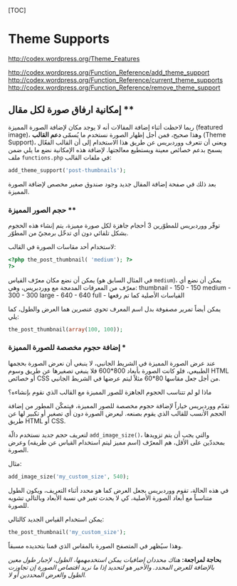 [TOC]
# Theme Supports
http://codex.wordpress.org/Theme_Features

http://codex.wordpress.org/Function_Reference/add_theme_support
http://codex.wordpress.org/Function_Reference/current_theme_supports
http://codex.wordpress.org/Function_Reference/remove_theme_support


## إمكانية ارفاق صورة لكل مقال **
ربما لاحظت أثناء إضافة المقالات أنه لا يوجد مكان لإضافة الصورة المميزة (featured image)، وهذا صحيح، فمن أجل إظهار الصورة نستخدم ما يُسمّى **دعم القالب** (Theme Support)، ويعني أن تتعرف ووردبريس عن طريق هذا الاستخدام إلى أن القالب الفعّال يسمح بدعم خصائص معينة ويستطيع معالجتها.
لإضافة هذه الإمكانية نضع ما يلي ضمن ملف `functions.php` في ملفات القالب:
```php
add_theme_support('post-thumbnails');
```

بعد ذلك في صفحة إضافة المقال جديد وجود صندوق صغير مخصص لإضافة الصورة المميزة.

### حجم الصور المميزة **

توفّر ووردبريس للمطوّرين 3 أحجام جاهزة لكل صورة مميزة، يتم إنشاء هذه الحجوم بشكل تلقائي دون أي تدخّل برمجيّ من المطوّر.

لاستخدام أحد مقاسات الصورة في القالب:
```php
<?php the_post_thumbnail( 'medium'); ?>
?>
```
يمكن أن نضع مكان معرّف القياس (في المثال السابق هو `medium`)، يمكن أن نضع أي معرّف من المعرفات المدمجة مع ووردبريس، وهي:
thumbnail - 150 - 150
medium - 300 - 300
large - 640 - 640
full - القياسات الأصلية كما تم رفعها

يمكن أيضاً تمرير مصفوفة بدل اسم المعرف تحوي عنصرين هما العرض والطول، كما يلي:
```php
the_post_thumbnail(array(100, 100));
```

### إضافة حجوم مخصصة للصورة المميزة *

عند عرض الصورة المميزة في الشريط الجانبي، لا ينبغي أن نعرض الصورة بحجمها الطبيعي، فلو كانت الصورة بأبعاد 800\*600 فلا ينبغي تصغيرها عن طريق وسوم HTML أو خصائص CSS من أجل جعل مقاسها 80\*60 مثلاً ليتم عرضها في الشريط الجانبي.

ماذا لو لم تتناسب الحجوم الجاهزة للصور المميزة مع القالب الذي نقوم بإنشاءه؟

تقدّم ووردبريس خياراً لإضافة حجوم مخصصة للصور المميزة، فيتمكّن المطور من إضافة الحجم الأنسب للقالب الذي يقوم بصنعه. ليعرض الصورة دون أي تصغير أو تكبير لها عن طريق HTML أو CSS.

لتعريف حجم جديد نستخدم دالّة `add_image_size()`، والتي يجب أن يتم تزويدها بمحددّين على الأقل، هم المعرّف (اسم مميز ليتم استخدام القياس عن طريقه) وعرض الصورة.

مثال:
```php
add_image_size('my_custom_size', 540);
```

في هذه الحالة، تقوم ووردبريس بجعل العرض كما هو محدد أثناء التعريف، ويكون الطول متناسباً مع أبعاد الصورة الأصلية، كي لا يحدث تغير في نسبة الأبعاد وبالتالي تشويه للصورة.

يمكن استخدام القياس الجديد كالتالي:
```php
the_post_thumbnail('my_custom_size');
```
وهذا سيُظهر في المتصفح الصورة بالمقاس الذي قمنا بتحديده مسبقاً.

**بحاجة لمراجعة:** *هناك محددان إضافيات يمكن استخدمهمها، الطول، لإجبار طول معين بالإضافة للعرض المحدد. والأخير هو لتحديد إذا ما نريد اقتصاص الصورة إن تجاوزت الطول والعرض المحددين أو لا.*
